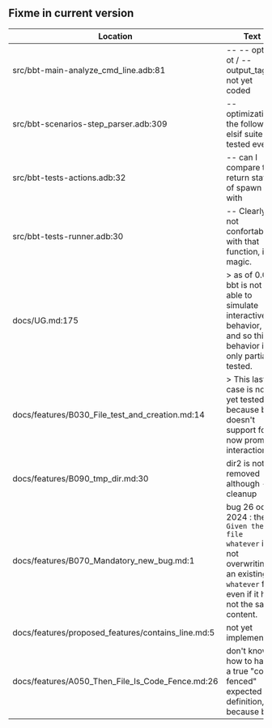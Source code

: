 Fixme in current version
------------------------

Location | Text
---------|-----
src/bbt-main-analyze_cmd_line.adb:81|         --     --  opt -ot / --output_tag not yet coded
src/bbt-scenarios-step_parser.adb:309|                     --  optimization, the following elsif suite is tested even
src/bbt-tests-actions.adb:32|   --  can I compare the return status of spawn with
src/bbt-tests-runner.adb:30|   --  Clearly not confortable with that function, it's magic.
docs/UG.md:175|>  as of 0.0.6, bbt is not able to simulate interactive behavior, and so this behavior is only partially tested.  
docs/features/B030_File_test_and_creation.md:14|> This last case is not yet tested because bbt doesn't support for now prompt interaction. ()  
docs/features/B090_tmp_dir.md:30| dir2 is not removed although --cleanup
docs/features/B070_Mandatory_new_bug.md:1| bug 26 oct 2024 : the `Given the file whatever` is not overwriting an existing `whatever` file, even if it has not the same content.
docs/features/proposed_features/contains_line.md:5| not yet implemented.
docs/features/A050_Then_File_Is_Code_Fence.md:26| don't know how to have a true "code fenced" expected file definition, because bbt 
